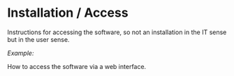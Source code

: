 # Installation / Access

Instructions for accessing the software, so not an installation in the IT sense but in the user sense.

_Example:_

How to access the software via a web interface.
